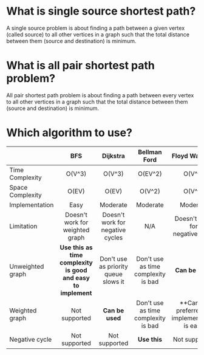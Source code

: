 # What is single source shortest path?
A single source problem is about finding a path between a given vertex (called source) to all other vertices in a graph such that the total distance between them (source and destination) is minimum.

# What is all pair shortest path problem?
All pair shortest path problem is about finding a path between every vertex to all other vertices in a graph such that the total distance between them (source and destination) is minimum.

# Which algorithm to use?
|  | BFS | Dijkstra | Bellman Ford | Floyd Warshall |
| :--- | :---: | :---: | :---: | :---: |
| Time Complexity | O(V^3) | O(V^3) | O(EV^2) | O(V^3) |
| Space Complexity | O(EV) | O(EV) | O(V^2) | O(V^2) |
| Implementation | Easy | Moderate | Moderate | Moderate |
| Limitation | Doesn't work for <br> weighted graph | Doesn't work for <br> negative cycles | N/A | Doesn't work for <br> negative cycle |
| Unweighted graph | **Use this as time complexity <br> is good and easy to implement** | Don't use as priority <br> queue slows it | Don't use as time complexity <br> is bad | **Can be used** |
| Weighted graph | Not supported | **Can be used** | Don't use as time complexity <br> is bad | **Can be preferred as <br> implementation is easy |
| Negative cycle | Not supported | Not supported | **Use this** | Not supported
